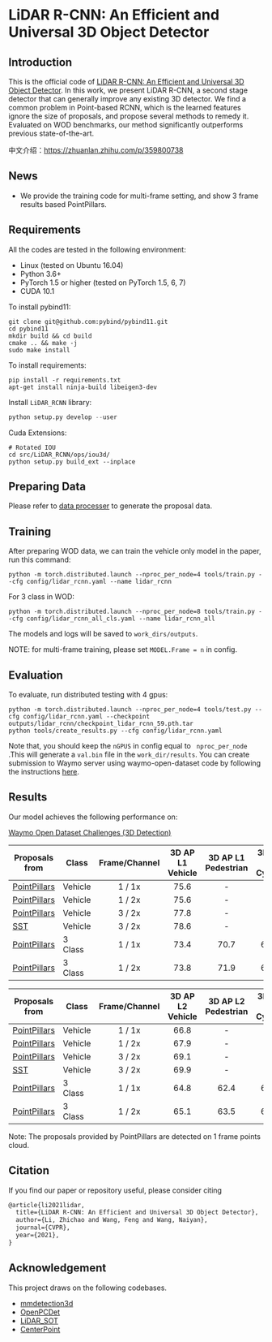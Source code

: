 # LiDAR R-CNN: An Efficient and Universal 3D Object Detector

## Introduction

This is the official code of [LiDAR R-CNN: An Efficient and Universal 3D Object Detector](https://arxiv.org/abs/2103.15297). In this work, we present LiDAR R-CNN, a second stage detector that can generally improve any existing 3D detector. We find a common problem in Point-based RCNN, which is the learned features ignore the size of proposals, and propose several methods to remedy it. Evaluated on WOD benchmarks, our method significantly outperforms previous state-of-the-art.

中文介绍：https://zhuanlan.zhihu.com/p/359800738

## News

- We provide the training code for multi-frame setting, and show 3 frame results based PointPillars.

## Requirements

 All the codes are tested in the following environment:

- Linux (tested on Ubuntu 16.04)
- Python 3.6+
- PyTorch 1.5 or higher (tested on PyTorch 1.5, 6, 7)
- CUDA 10.1

To install pybind11:

```shell
git clone git@github.com:pybind/pybind11.git
cd pybind11
mkdir build && cd build
cmake .. && make -j 
sudo make install
```

To install requirements:

```shell
pip install -r requirements.txt
apt-get install ninja-build libeigen3-dev
```

Install `LiDAR_RCNN` library:

```python
python setup.py develop --user
```

Cuda Extensions:
```shell
# Rotated IOU
cd src/LiDAR_RCNN/ops/iou3d/
python setup.py build_ext --inplace
```
## Preparing Data

Please refer to [data processer](tools/data_processer/README.md) to generate the proposal data.

## Training

After preparing WOD data, we can train the vehicle only model in the paper, run this command:

```shell
python -m torch.distributed.launch --nproc_per_node=4 tools/train.py --cfg config/lidar_rcnn.yaml --name lidar_rcnn
```

For 3 class in WOD:

```shell
python -m torch.distributed.launch --nproc_per_node=8 tools/train.py --cfg config/lidar_rcnn_all_cls.yaml --name lidar_rcnn_all
```

The models and logs will  be saved to `work_dirs/outputs`. 

NOTE: for multi-frame training, please set `MODEL.Frame = n` in config.
## Evaluation

To evaluate, run distributed testing with 4 gpus:

```sheel
python -m torch.distributed.launch --nproc_per_node=4 tools/test.py --cfg config/lidar_rcnn.yaml --checkpoint outputs/lidar_rcnn/checkpoint_lidar_rcnn_59.pth.tar
python tools/create_results.py --cfg config/lidar_rcnn.yaml
```

Note that, you should keep the `nGPUS`  in config equal to ` nproc_per_node` .This will generate a `val.bin` file in the `work_dir/results`. You can create submission to Waymo server using waymo-open-dataset code by following the instructions [here](https://github.com/waymo-research/waymo-open-dataset/blob/master/docs/quick_start.md).

## Results

Our model achieves the following performance on:

[Waymo Open Dataset Challenges (3D Detection)](https://waymo.com/open/challenges/2020/3d-detection/)

| Proposals from                                               | Class   | Frame/Channel | 3D AP L1 Vehicle | 3D AP L1 Pedestrian | 3D AP L1 Cyclist |
| ------------------------------------------------------------ | ------- | :-----: | :--------------: | :-----------------: | :--------------: |
| [PointPillars](https://github.com/open-mmlab/mmdetection3d/tree/master/configs/pointpillars) | Vehicle |   1 / 1x    |       75.6       |          -          |        -         |
| [PointPillars](https://github.com/open-mmlab/mmdetection3d/tree/master/configs/pointpillars) | Vehicle |   1 / 2x    |       75.6       |          -          |        -         |
| [PointPillars](https://github.com/open-mmlab/mmdetection3d/tree/master/configs/pointpillars) | Vehicle |   3 / 2x    |       77.8       |          -          |        -         |
| [SST](https://github.com/TuSimple/SST) | Vehicle |   3 / 2x    |       78.6       |          -          |        -         |
| [PointPillars](https://github.com/open-mmlab/mmdetection3d/tree/master/configs/pointpillars) | 3 Class |   1 / 1x    |       73.4       |        70.7         |       67.4       |
| [PointPillars](https://github.com/open-mmlab/mmdetection3d/tree/master/configs/pointpillars) | 3 Class |   1 / 2x    |       73.8       |        71.9         |       69.4       |

| Proposals from                                               | Class   | Frame/Channel | 3D AP L2 Vehicle | 3D AP L2 Pedestrian | 3D AP L2 Cyclist |
| ------------------------------------------------------------ | ------- | :-----: | :--------------: | :-----------------: | :--------------: |
| [PointPillars](https://github.com/open-mmlab/mmdetection3d/tree/master/configs/pointpillars) | Vehicle |   1 / 1x    |       66.8       |          -          |        -         |
| [PointPillars](https://github.com/open-mmlab/mmdetection3d/tree/master/configs/pointpillars) | Vehicle |   1 / 2x    |       67.9       |          -          |        -         |
| [PointPillars](https://github.com/open-mmlab/mmdetection3d/tree/master/configs/pointpillars) | Vehicle |   3 / 2x    |       69.1       |          -          |        -         |
| [SST](https://github.com/TuSimple/SST) | Vehicle |   3 / 2x    |       69.9       |          -          |        -         |
| [PointPillars](https://github.com/open-mmlab/mmdetection3d/tree/master/configs/pointpillars) | 3 Class |   1 / 1x    |       64.8       |        62.4         |       64.8       |
| [PointPillars](https://github.com/open-mmlab/mmdetection3d/tree/master/configs/pointpillars) | 3 Class |   1 / 2x    |       65.1       |        63.5         |       66.8       |

Note: The proposals provided by PointPillars are detected on 1 frame points cloud.

## Citation

If you find our paper or repository useful, please consider citing

```tex
@article{li2021lidar,
  title={LiDAR R-CNN: An Efficient and Universal 3D Object Detector},
  author={Li, Zhichao and Wang, Feng and Wang, Naiyan},
  journal={CVPR},
  year={2021},
}
```

## Acknowledgement
This project draws on the following codebases.
- [mmdetection3d](https://github.com/open-mmlab/mmdetection3d)
- [OpenPCDet](https://github.com/open-mmlab/OpenPCDet)
- [LiDAR_SOT](https://github.com/TuSimple/LiDAR_SOT)
- [CenterPoint](https://github.com/tianweiy/CenterPoint/blob/master/docs/INSTALL.md)
